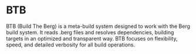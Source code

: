# BTB 

BTB (Build The Berg) is a meta-build system designed to work with the Berg build system. 
It reads .berg files and resolves dependencies, building targets in an optimized and transparent way. 
BTB focuses on flexibility, speed, and detailed verbosity for all build operations.
